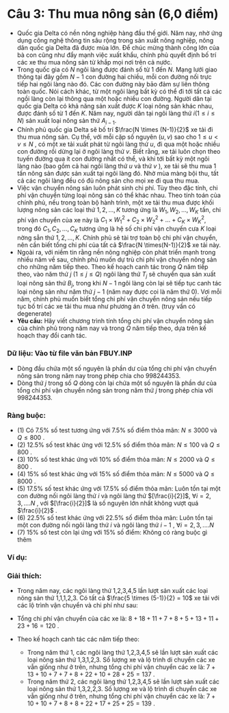 # Câu 3: Thu mua nông sản (6,0 điểm)
- Quốc gia Delta có nền nông nghiệp hàng đầu thế giới. Năm nay, nhờ ứng dụng công nghệ thông tin sâu rộng trong sản xuất nông nghiệp, nông dân quốc gia Delta đã được mùa lớn. Để chúc mừng thành công lớn của bà con cũng như đẩy mạnh việc xuất khẩu, chính phủ quyết định bố trí các xe thu mua nông sản từ khắp mọi nơi trên cả nước.  
- Trong quốc gia có $N$ ngôi làng được đánh số từ 1 đến $N$. Mạng lưới giao thông tại đây gồm $N-1$ con đường hai chiều, mỗi con đường nối trực tiếp hai ngôi làng nào đó. Các con đường này bāo đảm sự liên thông toàn quốc. Nói cách khác, từ một ngôi làng bất kỳ có thể đi tới tất cả các ngồi làng còn lại thông qua một hoặc nhiều con đường. Người dân tại quốc gia Delta có khả năng sản xuất được $K$ loại nông sản khác nhau, được đánh số từ 1 đến $K$. Năm nay, người dân tại ngôi làng thứ $i(1 \leq i \leq N)$ sản xuất loại nông sản thứ $A_{i-1}$.  
- Chính phủ quốc gia Delta sẽ bố trí $\frac{N \times (N-1)}{2}$ xe tải đi thu mua nông sản. Cụ thể, với mỗi cặp số nguyên $(u, v)$ sao cho $1 \leq u < v \leq N$ , có một xe tải xuất phát từ ngôi làng thứ $u$, đi qua một hoặc nhiều con đường rồi dừng lại ở ngôi làng thứ $v$. Biết rằng, xe tải luôn chọn  theo tuyến đường qua ít con đường nhất có thể, và khi tới bất kỳ một ngôi làng nào (bao gồm cả hai ngôi làng thứ $u$ và thứ $v$ ), xe tải sẽ thu mua 1 tấn nông sản được sản xuất tại ngôi làng đó. Nhờ mùa màng bội thu, tất cả các ngôi làng đều có đủ nông sản cho mọi xe đi qua thu mua.
- Việc vận chuyển nông sản luôn phát sinh chi phí. Tùy theo đặc tính, chi phí vận chuyển từng loại nông sản có thể khác nhau. Theo tính toán của chính phủ, nếu trong toàn bộ hành trình, một xe tải thu mua được khối lượng nông sản các loại thứ $1,2, \ldots, K$ tương ứng là $W_{1}, W_{2}, \ldots, W_{K}$ tấn, chi phí vận chuyển của xe này là $C_{1} \times W_{1}^{2}+C_{2} \times W_{2}^{2}+\ldots+C_{K} \times W_{K}^{2}$, trong đó $C_{1}, C_{2}, \ldots, C_{K}$ tương ứng là hệ số chi phí vận chuyến cưa $K$ loại nờng sẳn thứ $1,2, \ldots, K$. Chính phủ sẽ tài trợ toàn bộ chi phí vận chuyển, nên cần biết tổng chi phí của tất cả $\frac{N \times(N-1)}{2}$ xe tải này.  
- Ngoài ra, với niềm tin rằng nền nông nghiệp còn phát triển mạnh trong nhiều năm về sau, chính phủ muốn dự trù chi phí vận chuyển nông sản cho những năm tiếp theo. Theo kế hoạch canh tác trong $Q$ năm tiếp theo, vào năm thứ $j$ $(1 \leq j \leq Q)$ ngôi làng thứ $T_{j}$ sẽ chuyển qua sản xuất loại nông sản thứ $B_{j}$, trong khi $N-1$ ngôi làng còn lại sẽ tiếp tục canh tác loại nông sản như năm thứ $j-1$ (năm nay được coi là năm thứ 0). Vơi mỗi năm, chính phủ muốn biết tổng chi phí vận chuyển nông sản nếu tiếp tục bố trí các xe tải thu mua như phương án ở trên. (truy vấn có degenerate)
- **Yêu cầu:** Hãy viết chương trình tính tổng chi phí vận chuyển nông sản của chính phủ trong năm nay và trong $Q$ năm tiếp theo, dựa trên kế hoạch thay đổi canh tác.
### Dữ liệu: Vào từ file văn bản FBUY.INP
- Dòng đầu chứa một số nguyên là phần dư của tổng chi phí vận chuyển nông sản trong năm nay trong phép chia cho 998244353.
- Dòng thứ $j$ trong số $Q$ dòng còn lại chứa một số nguyên là phần dư của tổng chi phí vận chuyển nông sản trong năm thứ $j$ trong phép chia với 998244353.
### Ràng buộc: 
- (1) Có 7.5% số test tương ứng với 7.5% số điểm thỏa mãn: $N \le 3000$ và $Q \le 800$ .
- (2) 12.5% số test khác ứng với 12.5% số điểm thỏa mãn: $N \le 100$ và $Q \le 800$ .
- (3) 10% số test khác ứng với 10% số điểm thỏa mãn: $N \le 2000$ và $Q \le 800$ .
- (4) 15% số test khác ứng với 15% số điểm thỏa mãn: $N \le 5000$ và $Q \le 8000$ .
- (5) 17.5% số test khác ứng với 17.5% số điểm thỏa mãn: Luôn tồn tại một con đường nối ngôi làng thứ $i$ và ngôi làng thứ $[\frac{i}{2}]$, $\forall i = 2,3,....N$ , với $[\frac{i}{2}]$ là số nguyên lớn nhất không vượt quá $\frac{i}{2}$ .
- (6) 22.5% số test khác ứng với 22.5% số điểm thỏa mãn: Luôn tồn tại một con đường nối ngôi làng thứ $i$ và ngôi làng thứ $i-1$ , $\forall i = 2,3,....N$
- (7) 15% số test còn lại ứng với 15% số điểm: Không có ràng buộc gì thêm
### Ví dụ: 



### Giải thích: 
- Trong năm nay, các ngôi làng thứ 1,2,3,4,5 lần lượt sản xuất các loại nông sản thứ 1,1,1,2,3. Có tất cả $\frac{5 \times (5-1)}{2} = 10$ xe tải với các lộ trình vận chuyển và chi phí như sau:



- Tổng chi phí vận chuyển của các xe là: $8+18+11+7+8+5+13+11+23+16=120$ .
- Theo kế hoạch canh tác các năm tiếp theo:
    - Trong năm thứ $1$, các ngôi làng thứ 1,2,3,4,5 sẽ lần lượt sản xuất các loại nông sản thứ 1,3,1,2,3. Số lượng xe và lộ trình di chuyển các xe vẫn giống như ở trên, nhưng tổng chi phí vận chuyển các xe là: $7+13+10+7+7+8+22+10+28+25=137$ .
    - Trong năm thứ $2$, các ngôi làng thứ 1,2,3,4,5 sẽ lần lượt sản xuất các loại nông sản thứ 1,3,2,2,3. Số lượng xe và lộ trình di chuyển các xe vẫn giống như ở trên, nhưng tổng chi phí vận chuyển các xe là: $7+10+10+7+8+8+22+17+25+25=139$ .
  
